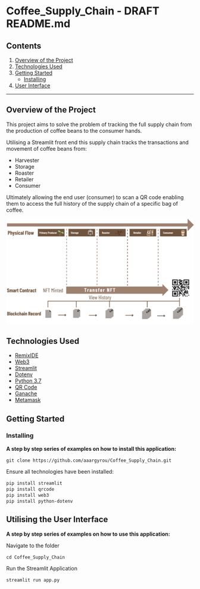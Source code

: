 # Coffee_Supply_Chain - DRAFT README.md

## Contents
1. [Overview of the Project](#overview-of-the-project)
2. [Technologies Used](#technologies-used)
3. [Getting Started](#getting-started)
    * [Installing](#installing)
4. [User Interface](#utilising-the-user-interface)


---
## Overview of the Project

This project aims to solve the problem of tracking the full supply chain from the production of coffee beans to the consumer hands.

Utilising a Streamlit front end this supply chain tracks the transactions and movement of coffee beans from:
* Harvester
* Storage
* Roaster
* Retailer
* Consumer

Ultimately allowing the end user (consumer) to scan a QR code enabling them to access the full history of the supply chain of a specific bag of coffee.


![Flow Chart](./Images/flow_structure.png)


## Technologies Used

* [RemixIDE](https://remix-project.org/)
* [Web3](https://web3py.readthedocs.io/en/stable)
* [Streamlit](https://streamlit.io/)
* [Dotenv](https://pypi.org/project/python-dotenv/)
* [Python 3.7]()
* [QR Code](https://pypi.org/project/qrcode/)
* [Ganache](https://trufflesuite.com/ganache/)
* [Metamask](https://metamask.io/)


## Getting Started
### Installing
**A step by step series of examples on how to install this application:**

	git clone https://github.com/aaargyrou/Coffee_Supply_Chain.git

Ensure all technologies have been installed:

    pip install streamlit
    pip install qrcode
    pip install web3
    pip install python-dotenv


## Utilising the User Interface
**A step by step series of examples on how to use this application:**

Navigate to the folder

    cd Coffee_Supply_Chain

Run the Streamlit Application

    streamlit run app.py

